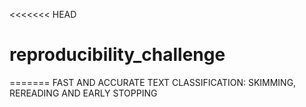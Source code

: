 <<<<<<< HEAD
# reproducibility_challenge
=======
FAST AND ACCURATE TEXT CLASSIFICATION: SKIMMING,
REREADING AND EARLY STOPPING


